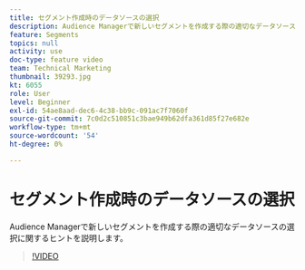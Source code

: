 ```yaml
---
title: セグメント作成時のデータソースの選択
description: Audience Managerで新しいセグメントを作成する際の適切なデータソースの選択に関するヒントを説明します。
feature: Segments
topics: null
activity: use
doc-type: feature video
team: Technical Marketing
thumbnail: 39293.jpg
kt: 6055
role: User
level: Beginner
exl-id: 54ae8aad-dec6-4c38-bb9c-091ac7f7060f
source-git-commit: 7c0d2c510851c3bae949b62dfa361d85f27e682e
workflow-type: tm+mt
source-wordcount: '54'
ht-degree: 0%

---
```


# セグメント作成時のデータソースの選択

Audience Managerで新しいセグメントを作成する際の適切なデータソースの選択に関するヒントを説明します。

>[!VIDEO](https://video.tv.adobe.com/v/39293/?quality=12&learn=on)
